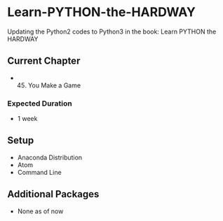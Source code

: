 # Learn-PYTHON-the-HARDWAY
Updating the Python2 codes to Python3 in the book: Learn PYTHON the HARDWAY

## Current Chapter
- 45. You Make a Game

### Expected Duration
- 1 week

## Setup
- Anaconda Distribution
- Atom
- Command Line


## Additional Packages
- None as of now

